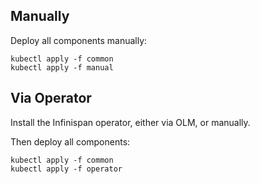## Manually

Deploy all components manually:

    kubectl apply -f common
    kubectl apply -f manual

## Via Operator

Install the Infinispan operator, either via OLM, or manually.

Then deploy all components:

    kubectl apply -f common
    kubectl apply -f operator
